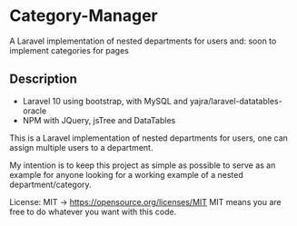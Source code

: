 # Category-Manager
A Laravel implementation of nested departments for users and: soon to implement categories for pages

## Description

- Laravel 10 using bootstrap, with MySQL and yajra/laravel-datatables-oracle
- NPM with JQuery, jsTree and DataTables

This is a Laravel implementation of nested departments for users, one can assign multiple users to a department.

My intention is to keep this project as simple as possible to serve as an example for anyone looking for a working example of a nested department/category.

License: MIT -> https://opensource.org/licenses/MIT
MIT means you are free to do whatever you want with this code.

